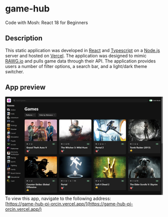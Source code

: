 # game-hub

Code with Mosh: React 18 for Beginners

## Description
This static application was developed in [React](https://react.dev/) and [Typescript](https://www.typescriptlang.org/) on a [Node.js](https://nodejs.org) server and hosted on [Vercel](https://vercel.com). The application was designed to mimic [RAWG.io](https://rawg.io) and pulls game data through their API. The application provides users a number of filter options, a search bar, and a light/dark theme switcher.

## App preview
![App preview](resources/app_preview.png)  
To view this app, navigate to the following address:  
[https://game-hub-pi-orcin.vercel.app/](https://game-hub-pi-orcin.vercel.app/)
